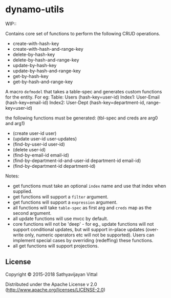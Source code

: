 # dynamo-utils

WIP::

Contains core set of functions to perform the following CRUD operations.

- create-with-hash-key
- create-with-hash-and-range-key
- delete-by-hash-key
- delete-by-hash-and-range-key
- update-by-hash-key
- update-by-hash-and-range-key
- get-by-hash-key
- get-by-hash-and-range-key

A macro `defmodel` that takes a table-spec and generates custom
functions for the entity. For eg:
Table:  Users (hash-key=user-id)
Index1: User-Email (hash-key=email-id)
Index2: User-Dept  (hash-key=department-id, range-key=user-id)

the following functions must be generated: (tbl-spec and creds are arg0 and arg1)
- (create user-id user)
- (update user-id user-updates)
- (find-by-user-id user-id)
- (delete user-id)
- (find-by-email-id email-id)
- (find-by-department-id-and-user-id department-id email-id)
- (find-by-department-id department-id)


Notes:
- get functions must take an optional `index` name and use that index when supplied.
- get functions will support a `filter` argument.
- get functions will support a `expression` argument.
- all functions will take `table-spec` as first arg and `creds` map as the second argument.
- all update functions will use mvcc by default.
- core functions will not be 'deep' - for eg., update functions will
  not support conditional updates, but will support in-place updates
  (over-write only, numeric operators etc will not be
  supported). Users can implement special cases by overriding
  (redeffing) these functions.
- all get functions will support projections.


## License

Copyright © 2015-2018 Sathyavijayan Vittal

Distributed under the Apache License v 2.0 (http://www.apache.org/licenses/LICENSE-2.0)
